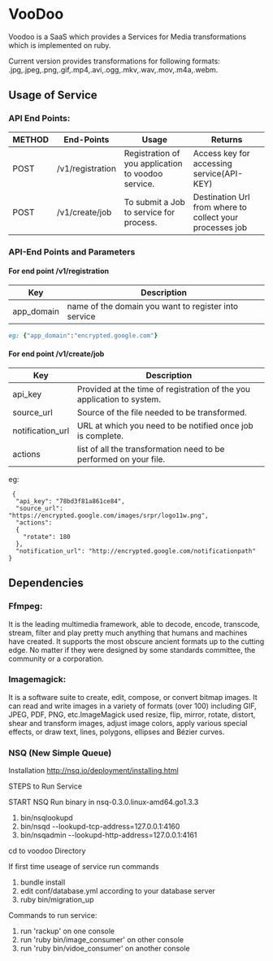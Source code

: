 VooDoo
======

Voodoo is a SaaS which provides a Services for Media transformations which is implemented on ruby.

Current version provides transformations for following formats: 
.jpg,.jpeg,.png,.gif,.mp4,.avi,.ogg,.mkv,.wav,.mov,.m4a,.webm.


Usage of Service
----------------

### API End Points:
| METHOD | End-Points       | Usage                                              | Returns                                                  |
|--------|------------------|----------------------------------------------------|----------------------------------------------------------|
| POST	 | /v1/registration	| Registration of you application to voodoo service. | Access key for accessing service(API-KEY)                |
| POST	 | /v1/create/job	| To submit a Job to service for process.            | Destination Url from where to collect your processes job |

### API-End Points and Parameters
#### For end point /v1/registration
|Key|Description|
|---|-----------|
|app_domain| name of the domain you want to register into service|

```ruby
eg: {"app_domain":"encrypted.google.com"}
```

#### For end point /v1/create/job
|Key |Description|
|----|-----------|
|api_key| Provided at the time of registration of the you application to system.|
|source_url| Source of the file needed to be transformed.|
|notification_url| URL at which you need to be notified once job is complete.|
|actions| list of all the transformation need to be performed on your file.|
eg:
```
 {
  "api_key": "78bd3f81a861ce84",
  "source_url": "https://encrypted.google.com/images/srpr/logo11w.png",
  "actions": 
  {
    "rotate": 180
  },
  "notification_url": "http://encrypted.google.com/notificationpath"
}
```

Dependencies
------------

### Ffmpeg:
It is the leading multimedia framework, able to decode, encode, transcode, stream, filter and play pretty much anything that humans and machines have created. It supports the most obscure ancient formats up to the cutting edge. No matter if they were designed by some standards committee, the community or a corporation.

### Imagemagick:
It is a software suite to create, edit, compose, or convert bitmap images. It can read and write images in a variety of formats (over 100) including GIF, JPEG, PDF, PNG, etc.ImageMagick used resize, flip, mirror, rotate, distort, shear and transform images, adjust image colors, apply various special effects, or draw text, lines, polygons, ellipses and Bézier curves.

### NSQ (New Simple Queue)
Installation
http://nsq.io/deployment/installing.html

STEPS to Run Service

START NSQ
Run binary in nsq-0.3.0.linux-amd64.go1.3.3
1. bin/nsqlookupd
2. bin/nsqd --lookupd-tcp-address=127.0.0.1:4160
3. bin/nsqadmin --lookupd-http-address=127.0.0.1:4161

cd to voodoo Directory

If first time useage of service run commands
1. bundle install
2. edit conf/database.yml according to your database server
3. ruby bin/migration_up


Commands to run service:
1. run 'rackup' on one console
2. run 'ruby bin/image_consumer' on other console
3. run 'ruby bin/vidoe_consumer' on another console
